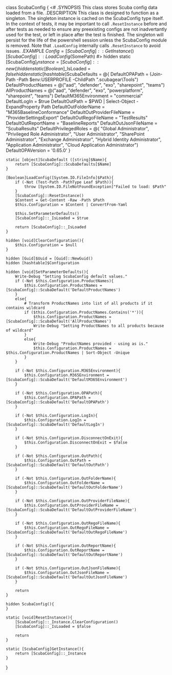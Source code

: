 class ScubaConfig {
    <#
    .SYNOPSIS
      This class stores Scuba config data loaded from a file.
    .DESCRIPTION
      This class is designed to function as a singleton. The singleton instance
      is cached on the ScubaConfig type itself. In the context of tests, it may be
      important to call `.ResetInstance` before and after tests as needed to
      ensure any preexisting configs are not inadvertantly used for the test,
      or left in place after the test is finished. The singleton will persist
      for the life of the powershell session unless the ScubaConfig module is
      removed. Note that `.LoadConfig` internally calls `.ResetInstance` to avoid
      issues.
    .EXAMPLE
      $Config = [ScubaConfig]::GetInstance()
      [ScubaConfig]::LoadConfig($SomePath)
    #>
    hidden static [ScubaConfig]$_Instance = [ScubaConfig]::new()
    hidden static [Boolean]$_IsLoaded = $false
    hidden static [hashtable]$ScubaDefaults = @{
        DefaultOPAPath = (Join-Path -Path $env:USERPROFILE -ChildPath ".scubagear\Tools")
        DefaultProductNames = @("aad", "defender", "exo", "sharepoint", "teams")
        AllProductNames = @("aad", "defender", "exo", "powerplatform", "sharepoint", "teams")
        DefaultM365Environment = "commercial"
        DefaultLogIn = $true
        DefaultOutPath = $PWD | Select-Object -ExpandProperty Path
        DefaultOutFolderName = "M365BaselineConformance"
        DefaultOutProviderFileName = "ProviderSettingsExport"
        DefaultOutRegoFileName = "TestResults"
        DefaultOutReportName = "BaselineReports"
        DefaultOutJsonFileName = "ScubaResults"
        DefaultPrivilegedRoles = @(
            "Global Administrator",
            "Privileged Role Administrator",
            "User Administrator",
            "SharePoint Administrator",
            "Exchange Administrator",
            "Hybrid Identity Administrator",
            "Application Administrator",
            "Cloud Application Administrator")
        DefaultOPAVersion = '0.65.0'
    }

    static [object]ScubaDefault ([string]$Name){
        return [ScubaConfig]::ScubaDefaults[$Name]
    }

    [Boolean]LoadConfig([System.IO.FileInfo]$Path){
        if (-Not (Test-Path -PathType Leaf $Path)){
            throw [System.IO.FileNotFoundException]"Failed to load: $Path"
        }
        [ScubaConfig]::ResetInstance()
        $Content = Get-Content -Raw -Path $Path
        $this.Configuration = $Content | ConvertFrom-Yaml

        $this.SetParameterDefaults()
        [ScubaConfig]::_IsLoaded = $true

        return [ScubaConfig]::_IsLoaded
    }

    hidden [void]ClearConfiguration(){
        $this.Configuration = $null
    }

    hidden [Guid]$Uuid = [Guid]::NewGuid()
    hidden [hashtable]$Configuration

    hidden [void]SetParameterDefaults(){
        Write-Debug "Setting ScubaConfig default values."
        if (-Not $this.Configuration.ProductNames){
            $this.Configuration.ProductNames = [ScubaConfig]::ScubaDefault('DefaultProductNames')
        }
        else{
            # Transform ProductNames into list of all products if it contains wildcard
            if ($this.Configuration.ProductNames.Contains('*')){
                $this.Configuration.ProductNames = [ScubaConfig]::ScubaDefault('AllProductNames')
                Write-Debug "Setting ProductNames to all products because of wildcard"
            }
            else{
                Write-Debug "ProductNames provided - using as is."
                $this.Configuration.ProductNames = $this.Configuration.ProductNames | Sort-Object -Unique
            }
        }

        if (-Not $this.Configuration.M365Environment){
            $this.Configuration.M365Environment = [ScubaConfig]::ScubaDefault('DefaultM365Environment')
        }

        if (-Not $this.Configuration.OPAPath){
            $this.Configuration.OPAPath = [ScubaConfig]::ScubaDefault('DefaultOPAPath')
        }

        if (-Not $this.Configuration.LogIn){
            $this.Configuration.LogIn = [ScubaConfig]::ScubaDefault('DefaultLogIn')
        }

        if (-Not $this.Configuration.DisconnectOnExit){
            $this.Configuration.DisconnectOnExit = $false
        }

        if (-Not $this.Configuration.OutPath){
            $this.Configuration.OutPath = [ScubaConfig]::ScubaDefault('DefaultOutPath')
        }

        if (-Not $this.Configuration.OutFolderName){
            $this.Configuration.OutFolderName = [ScubaConfig]::ScubaDefault('DefaultOutFolderName')
        }

        if (-Not $this.Configuration.OutProviderFileName){
            $this.Configuration.OutProviderFileName = [ScubaConfig]::ScubaDefault('DefaultOutProviderFileName')
        }

        if (-Not $this.Configuration.OutRegoFileName){
            $this.Configuration.OutRegoFileName = [ScubaConfig]::ScubaDefault('DefaultOutRegoFileName')
        }

        if (-Not $this.Configuration.OutReportName){
            $this.Configuration.OutReportName = [ScubaConfig]::ScubaDefault('DefaultOutReportName')
        }

        if (-Not $this.Configuration.OutJsonFileName){
            $this.Configuration.OutJsonFileName = [ScubaConfig]::ScubaDefault('DefaultOutJsonFileName')
        }

        return
    }

    hidden ScubaConfig(){
    }

    static [void]ResetInstance(){
        [ScubaConfig]::_Instance.ClearConfiguration()
        [ScubaConfig]::_IsLoaded = $false

        return
    }

    static [ScubaConfig]GetInstance(){
        return [ScubaConfig]::_Instance
    }
}

